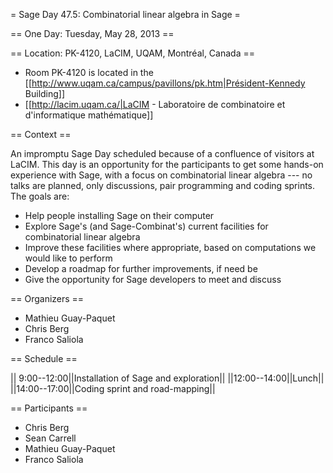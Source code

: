 = Sage Day 47.5: Combinatorial linear algebra in Sage =

== One Day: Tuesday, May 28, 2013 ==

== Location: PK-4120, LaCIM, UQAM, Montréal, Canada ==

  * Room PK-4120 is located in the [[http://www.uqam.ca/campus/pavillons/pk.htm|Président-Kennedy Building]]
  * [[http://lacim.uqam.ca/|LaCIM - Laboratoire de combinatoire et d'informatique mathématique]]

== Context ==

An impromptu Sage Day scheduled because of a confluence of visitors at LaCIM. This day is an opportunity for the participants to get some hands-on experience with Sage, with a focus on combinatorial linear algebra --- no talks are planned, only discussions, pair programming and coding sprints. The goals are:

  * Help people installing Sage on their computer
  * Explore Sage's (and Sage-Combinat's) current facilities for combinatorial linear algebra
  * Improve these facilities where appropriate, based on computations we would like to perform
  * Develop a roadmap for further improvements, if need be
  * Give the opportunity for Sage developers to meet and discuss

== Organizers ==

  * Mathieu Guay-Paquet
  * Chris Berg
  * Franco Saliola

== Schedule ==

|| 9:00--12:00||Installation of Sage and exploration||
||12:00--14:00||Lunch||
||14:00--17:00||Coding sprint and road-mapping||

== Participants ==

  * Chris Berg
  * Sean Carrell
  * Mathieu Guay-Paquet
  * Franco Saliola

